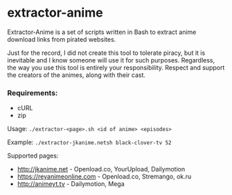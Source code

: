 # extractor-anime

Extractor-Anime is a set of scripts written in Bash to extract anime download links from pirated websites.

Just for the record, I did not create this tool to tolerate piracy, but it is inevitable and I know someone will use it for such purposes.
Regardless, the way you use this tool is entirely your responsibility.
Respect and support the creators of the animes, along with their cast.

### Requirements:
* cURL
* zip

Usage: `./extractor-<page>.sh <id of anime> <episodes>`

Example: `./extractor-jkanime.netsh black-clover-tv 52`

Supported pages:
* http://jkanime.net - Openload.co, YourUpload, Dailymotion
* https://reyanimeonline.com - Openload.co, Stremango, ok.ru
* http://animeyt.tv - Dailymotion, Mega
